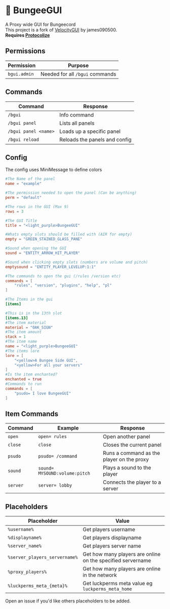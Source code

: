 
# 📑 BungeeGUI 
A Proxy wide GUI for Bungeecord  
This project is a fork of [VelocityGUI](https://github.com/james090500/VelocityGUI) by james090500.  
**Requires [Protocolize](https://simplixsoft.com/protocolize)**

## Permissions
| Permission | Purpose |  
|--|--|  
| `bgui.admin` | Needed for all `/bgui` commands |

## Commands
| Command | Response |  
|--|--|  
| `/bgui` | Info command |  
| `/bgui panel` | Lists all panels |  
| `/bgui panel <name>` | Loads up a specific panel |  
| `/bgui reload` | Reloads the panels and config

## Config
The config uses MiniMessage to define colors
```toml  
#The Name of the panel  
name = "example"

#The permission needed to open the panel (Can be anything)  
perm = "default"

#The rows in the GUI (Max 9)  
rows = 3

#The GUI Title  
title = "<light_purple>BungeeGUI"

#Whats empty slots should be filled with (AIR for empty)  
empty = "GREEN_STAINED_GLASS_PANE"

#Sound when opening the GUI  
sound = "ENTITY_ARROW_HIT_PLAYER"

#Sound when clicking empty slots (numbers are volume and pitch)
emptysound = "ENTITY_PLAYER_LEVELUP:1:1"

#The commands to open the gui (/rules /version etc)  
commands = [
    "rules", "version", "plugins", "help", "pl"
]

#The Items in the gui  
[items]

#This is in the 13th slot  
[items.13]
#The item material  
material = "OAK_SIGN"
#The item amount  
stack = 1
#The item name  
name = "<light_purple>BungeeGUI"
#The items lore  
lore = [
    "<yellow>A Bungee Side GUI",
    "<yellow>For all your servers"
]
#Is the item enchanted?  
enchanted = true
#Commands to run  
commands = [
    "psudo= I love BungeeGUI"
]  
```  

## Item Commands
| Command | Example | Response |  
|--|--|--|  
| `open` | `open= rules` | Open another panel |  
| `close` | `close` | Closes the current panel |    
| `psudo` | `psudo= /command` | Runs a command as the player on the proxy |  
| `sound` | `sound= MYSOUND:volume:pitch` | Plays a sound to the player | 
| `server` | `server= lobby`| Connects the player to a server

## Placeholders
| Placeholder | Value |  
|--|--|
| `%username%` | Get players username |  
| `%displayname%` | Get players displayname |  
| `%server_name%` | Get players server name |  
| `%server_players_servername%` | Get how many players are online on the specified servername |
| `%proxy_players%` | Get how many players are online in the network |  
| `%luckperms_meta_{meta}%` | Get luckperms meta value eg `luckperms_meta_home` |

Open an issue if you'd like others placeholders to be added.
